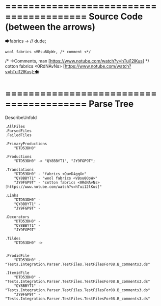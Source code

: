 ========================================
Source Code (between the arrows)
========================================

🡆fabrics <QuvD4gqX> ->        // dude;

    wool fabrics <VBsu8OpW>, /* comment <*/
/* ->Comments, man [https://www.notube.com/watch?v=hTui12lKus] */     cotton fabrics <0RdNAvNs> [https://www.notube.com/watch?v=hTui12lKus];🡄

========================================
Parse Tree
========================================
DescribeUnfold

    .AllFiles
    .ParsedFiles
    .FailedFiles

    .PrimaryProductions
        "DTD53DH0" 

    .Productions
        "DTD53DH0" -> "QY8BBYT1", "JY9FGP9T";

    .Translations
        "DTD53DH0" - "fabrics <QuvD4gqX>"
        "QY8BBYT1" - "wool fabrics <VBsu8OpW>"
        "JY9FGP9T" - "cotton fabrics <0RdNAvNs> [https://www.notube.com/watch?v=hTui12lKus]"

    .Links
        "DTD53DH0" - 
        "QY8BBYT1" - 
        "JY9FGP9T" - 

    .Decorators
        "DTD53DH0" - 
        "QY8BBYT1" - 
        "JY9FGP9T" - 

    .Tildes
        "DTD53DH0" -> 


    .ProdidFile
        "DTD53DH0" - "Tests.Integration.Parser.TestFiles.TestFilesFor08.B_comments3.ds"

    .ItemidFile
        "DTD53DH0" - "Tests.Integration.Parser.TestFiles.TestFilesFor08.B_comments3.ds"
        "QY8BBYT1" - "Tests.Integration.Parser.TestFiles.TestFilesFor08.B_comments3.ds"
        "JY9FGP9T" - "Tests.Integration.Parser.TestFiles.TestFilesFor08.B_comments3.ds"

